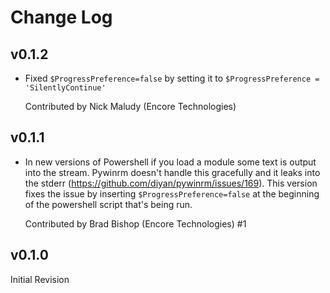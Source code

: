 # Change Log

## v0.1.2

- Fixed `$ProgressPreference=false` by setting it to `$ProgressPreference = 'SilentlyContinue'`

  Contributed by Nick Maludy (Encore Technologies)

## v0.1.1

- In new versions of Powershell if you load a module some text is output into 
  the stream. Pywinrm doesn't handle this gracefully and it leaks into the 
  stderr (https://github.com/diyan/pywinrm/issues/169). This version fixes
  the issue by inserting `$ProgressPreference=false` at the beginning of the
  powershell script that's being run.
  
  Contributed by Brad Bishop (Encore Technologies) #1

## v0.1.0

Initial Revision
